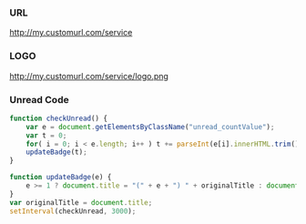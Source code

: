 ### URL

http://my.customurl.com/service

### LOGO

http://my.customurl.com/service/logo.png

### Unread Code

```javascript
function checkUnread() {
    var e = document.getElementsByClassName("unread_countValue");
    var t = 0;
    for( i = 0; i < e.length; i++ ) t += parseInt(e[i].innerHTML.trim());
    updateBadge(t);
}

function updateBadge(e) {
    e >= 1 ? document.title = "(" + e + ") " + originalTitle : document.title = originalTitle
}
var originalTitle = document.title;
setInterval(checkUnread, 3000);
```
